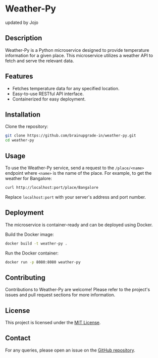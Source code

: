 # Weather-Py

updated by Jojo
## Description
Weather-Py is a Python microservice designed to provide temperature information for a given place. This microservice utilizes a weather API to fetch and serve the relevant data.

## Features
- Fetches temperature data for any specified location.
- Easy-to-use RESTful API interface.
- Containerized for easy deployment.

## Installation

Clone the repository:
```bash
git clone https://github.com/brainupgrade-in/weather-py.git
cd weather-py
```
## Usage

To use the Weather-Py service, send a request to the `/place/<name>` endpoint where `<name>` is the name of the place. For example, to get the weather for Bangalore:

```bash
curl http://localhost:port/place/Bangalore
```
Replace `localhost:port` with your server's address and port number.

## Deployment

The microservice is container-ready and can be deployed using Docker.

Build the Docker image:

```bash
docker build -t weather-py .
```
Run the Docker container:

```bash
docker run -p 8080:8080 weather-py
```
## Contributing

Contributions to Weather-Py are welcome! Please refer to the project's issues and pull request sections for more information.

## License

This project is licensed under the [MIT License](LICENSE).



## Contact

For any queries, please open an issue on the [GitHub repository](https://github.com/brainupgrade-in/weather-py).

